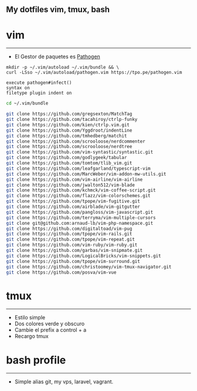  My dotfiles vim, tmux, bash
---


# vim
---

* El Gestor de paquetes es [Pathogen](https://github.com/tpope/vim-pathogen)
```
mkdir -p ~/.vim/autoload ~/.vim/bundle && \
curl -LSso ~/.vim/autoload/pathogen.vim https://tpo.pe/pathogen.vim

execute pathogen#infect()
syntax on
filetype plugin indent on
```

```bash
cd ~/.vim/bundle

git clone https://github.com/gregsexton/MatchTag
git clone https://github.com/tacahiroy/ctrlp-funky
git clone https://github.com/kien/ctrlp.vim.git
git clone https://github.com/Yggdroot/indentLine
git clone https://github.com/tmhedberg/matchit
git clone https://github.com/scrooloose/nerdcommenter
git clone https://github.com/scrooloose/nerdtree
git clone https://github.com/vim-syntastic/syntastic.git
git clone https://github.com/godlygeek/tabular
git clone https://github.com/tomtom/tlib_vim.git
git clone https://github.com/leafgarland/typescript-vim
git clone https://github.com/MarcWeber/vim-addon-mw-utils.git
git clone https://github.com/vim-airline/vim-airline
git clone https://github.com/jwalton512/vim-blade
git clone https://github.com/kchmck/vim-coffee-script.git
git clone https://github.com/flazz/vim-colorschemes.git
git clone https://github.com/tpope/vim-fugitive.git
git clone https://github.com/airblade/vim-gitgutter
git clone https://github.com/pangloss/vim-javascript.git
git clone https://github.com/terryma/vim-multiple-cursors
git clone git@github.com:arnaud-lb/vim-php-namespace.git
git clone https://github.com/digitaltoad/vim-pug
git clone https://github.com/tpope/vim-rails.git
git clone https://github.com/tpope/vim-repeat.git
git clone https://github.com/vim-ruby/vim-ruby.git
git clone https://github.com/garbas/vim-snipmate.git
git clone https://github.com/LogicalBricks/vim-snippets.git
git clone https://github.com/tpope/vim-surround.git
git clone https://github.com/christoomey/vim-tmux-navigator.git
git clone https://github.com/posva/vim-vue

```


# tmux
---

* Estilo simple
* Dos colores verde y obscuro
* Cambie el prefix a control + a
* Recargo tmux


# bash profile
---

* Simple alias git, my vps, laravel, vagrant.

